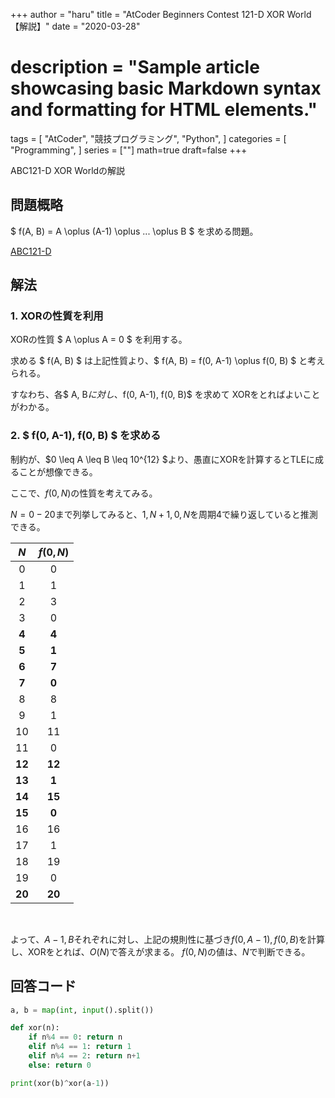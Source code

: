 +++
author = "haru"
title = "AtCoder Beginners Contest 121-D XOR World【解説】"
date = "2020-03-28"
# description = "Sample article showcasing basic Markdown syntax and formatting for HTML elements."
tags = [
	"AtCoder",
	"競技プログラミング",
	"Python",
]
categories = [
	"Programming",
]
series = [""]
math=true
draft=false
+++

ABC121-D XOR Worldの解説

<!--more-->

## 問題概略

$ f(A, B) = A \oplus (A-1) \oplus ... \oplus B $ を求める問題。

[ABC121-D](https://atcoder.jp/contests/abc121/tasks/abc121_d?lang=ja "問題リンク")


## 解法
### 1. XORの性質を利用

XORの性質 $ A \oplus A = 0 $ を利用する。

求める $ f(A, B) $ は上記性質より、$ f(A, B) = f(0, A-1) \oplus f(0, B) $ と考えられる。

すなわち、各$ A, B$に対し、$f(0, A-1), f(0, B)$ を求めて XORをとればよいことがわかる。


### 2. $ f(0, A-1), f(0, B) $ を求める

制約が、$0 \leq A \leq B \leq 10^{12} $より、愚直にXORを計算するとTLEに成ることが想像できる。

ここで、$f(0, N)$の性質を考えてみる。

$N=0-20$まで列挙してみると、$1, N+1, 0, N$を周期$4$で繰り返していると推測できる。


|$N$ | $f(0,N)$|
|:---:|:---:|
|0 | 0|
|1 | 1|
|2 | 3|
|3 | 0|
|**4**|**4**|
|**5**|**1**|
|**6**|**7**|
|**7**|**0**|
|8 | 8|
|9 | 1|
|10 |11|
|11 |0|
|**12**|**12**|
|**13**|**1**|
|**14**|**15**|
|**15**|**0**|
|16| 16|
|17| 1|
|18| 19|
|19| 0|
|**20**|**20**|

<br>

よって、$A-1, B$それぞれに対し、上記の規則性に基づき$f(0, A-1), f(0, B)$を計算し、XORをとれば、$O(N)$で答えが求まる。
$f(0, N)$の値は、$N%4$で判断できる。


## 回答コード

~~~Python
a, b = map(int, input().split())

def xor(n):
    if n%4 == 0: return n
    elif n%4 == 1: return 1
    elif n%4 == 2: return n+1
    else: return 0

print(xor(b)^xor(a-1))
~~~